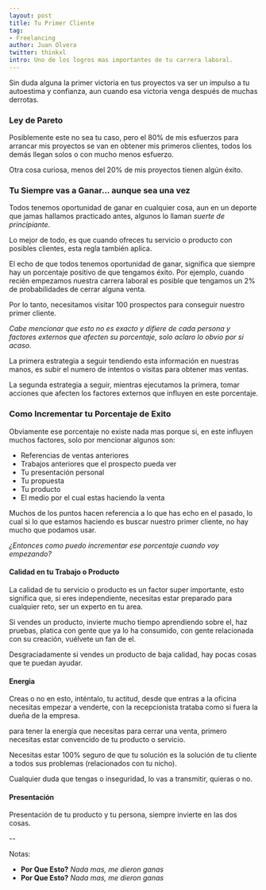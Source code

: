 ```yaml
---
layout: post
title: Tu Primer Cliente
tag: 
- Freelancing
author: Juan Olvera
twitter: thinkxl
intro: Uno de los logros mas importantes de tu carrera laboral.
---
```


Sin duda alguna la primer victoria en tus proyectos va ser un impulso a tu autoestima y confianza, aun cuando esa victoria venga después de muchas derrotas.

### Ley de Pareto

Posiblemente este no sea tu caso, pero el 80% de mis esfuerzos para arrancar mis proyectos se van en obtener mis primeros clientes, todos los demás llegan solos o con mucho menos esfuerzo.

Otra cosa curiosa, menos del 20% de mis proyectos tienen algún éxito.

### Tu Siempre vas a Ganar... aunque sea una vez

Todos tenemos oportunidad de ganar en cualquier cosa, aun en un deporte que jamas hallamos practicado antes, algunos lo llaman *suerte de principiante*. 

Lo mejor de todo, es que cuando ofreces tu servicio o producto con posibles clientes, esta regla también aplica.

El echo de que todos tenemos oportunidad de ganar, significa que siempre hay un porcentaje positivo de que tengamos éxito. Por ejemplo, cuando recién empezamos nuestra carrera laboral es posible que tengamos un 2% de probabilidades de cerrar alguna venta.

Por lo tanto, necesitamos visitar 100 prospectos para conseguir nuestro primer cliente. 

*Cabe mencionar que esto no es exacto y difiere de cada persona y factores externos que afecten su porcentaje, solo aclaro lo obvio por si acaso.*

La primera estrategia a seguir tendiendo esta información en nuestras manos, es subir el numero de intentos o visitas para obtener mas ventas.

La segunda estrategia a seguir, mientras ejecutamos la primera, tomar acciones que afecten los factores externos que influyen en este porcentaje.

### Como Incrementar tu Porcentaje de Exito

Obviamente ese porcentaje no existe nada mas porque si, en este influyen muchos factores, solo por mencionar algunos son:

- Referencias de ventas anteriores
- Trabajos anteriores que el prospecto pueda ver
- Tu presentación personal
- Tu propuesta
- Tu producto
- El medio por el cual estas haciendo la venta

Muchos de los puntos hacen referencia a lo que has echo en el pasado, lo cual si lo que estamos haciendo es buscar nuestro primer cliente, no hay mucho que podamos usar.

*¿Entonces como puedo incrementar ese porcentaje cuando voy empezando?*

#### Calidad en tu Trabajo o Producto

La calidad de tu servicio o producto es un factor super importante, esto significa que, si eres independiente, necesitas estar preparado para cualquier reto, ser un experto en tu area.

Si vendes un producto, invierte mucho tiempo aprendiendo sobre el, haz pruebas, platica con gente que ya lo ha consumido, con gente relacionada con su creación, vuélvete un fan de el.

Desgraciadamente si vendes un producto de baja calidad, hay pocas cosas que te puedan ayudar.

#### Energia

Creas o no en esto, inténtalo, tu actitud, desde que entras a la oficina necesitas empezar a venderte, con la recepcionista trataba como si fuera la dueña de la empresa.

para tener la energía que necesitas para cerrar una venta, primero necesitas estar convencido de tu producto o servicio.

Necesitas estar 100% seguro de que tu solución es la solución de tu cliente a todos sus problemas (relacionados con tu nicho).

Cualquier duda que tengas o inseguridad, lo vas a transmitir, quieras o no.

#### Presentación

Presentación de tu producto y tu persona, siempre invierte en las dos cosas.

-- 

Notas: 

- **Por Que Esto?** *Nada mas, me dieron ganas*
- **Por Que Esto?** *Nada mas, me dieron ganas*
